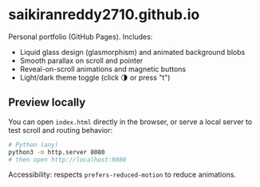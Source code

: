 # saikiranreddy2710.github.io

Personal portfolio (GitHub Pages). Includes:
- Liquid glass design (glasmorphism) and animated background blobs
- Smooth parallax on scroll and pointer
- Reveal-on-scroll animations and magnetic buttons
- Light/dark theme toggle (click 🌗 or press "t")

## Preview locally

You can open `index.html` directly in the browser, or serve a local server to test scroll and routing behavior:

```bash
# Python (any)
python3 -m http.server 8080
# then open http://localhost:8080
```

Accessibility: respects `prefers-reduced-motion` to reduce animations.
